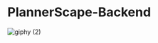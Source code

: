 # PlannerScape-Backend

![giphy (2)](https://user-images.githubusercontent.com/69720999/226808146-fec42396-08d7-4c91-8b9f-19cbdc889027.gif)


